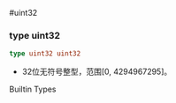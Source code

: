 #uint32

### type uint32

```go
type uint32 uint32
```

* 32位无符号整型，范围[0, 4294967295]。

Builtin Types
